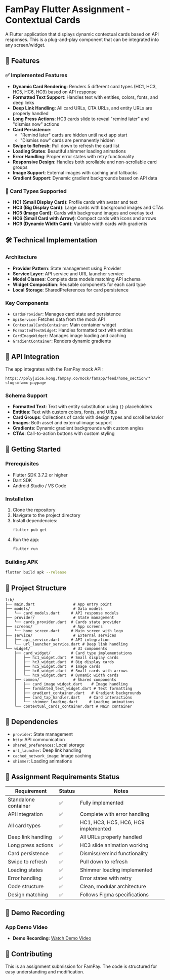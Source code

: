 # FamPay Flutter Assignment - Contextual Cards

A Flutter application that displays dynamic contextual cards based on API responses. This is a plug-and-play component that can be integrated into any screen/widget.

## 🚀 Features

### ✅ Implemented Features
- **Dynamic Card Rendering**: Renders 5 different card types (HC1, HC3, HC5, HC6, HC9) based on API response
- **Formatted Text Support**: Handles text with entities, colors, fonts, and deep links
- **Deep Link Handling**: All card URLs, CTA URLs, and entity URLs are properly handled
- **Long Press Actions**: HC3 cards slide to reveal "remind later" and "dismiss now" actions
- **Card Persistence**: 
  - "Remind later" cards are hidden until next app start
  - "Dismiss now" cards are permanently hidden
- **Swipe to Refresh**: Pull down to refresh the card list
- **Loading States**: Beautiful shimmer loading animations
- **Error Handling**: Proper error states with retry functionality
- **Responsive Design**: Handles both scrollable and non-scrollable card groups
- **Image Support**: External images with caching and fallbacks
- **Gradient Support**: Dynamic gradient backgrounds based on API data

### 🎨 Card Types Supported
- **HC1 (Small Display Card)**: Profile cards with avatar and text
- **HC3 (Big Display Card)**: Large cards with background images and CTAs
- **HC5 (Image Card)**: Cards with background images and overlay text
- **HC6 (Small Card with Arrow)**: Compact cards with icons and arrows
- **HC9 (Dynamic Width Card)**: Variable width cards with gradients

## 🛠️ Technical Implementation

### Architecture
- **Provider Pattern**: State management using Provider
- **Service Layer**: API service and URL launcher service
- **Model Classes**: Complete data models matching API schema
- **Widget Composition**: Reusable components for each card type
- **Local Storage**: SharedPreferences for card persistence

### Key Components
- `CardsProvider`: Manages card state and persistence
- `ApiService`: Fetches data from the mock API
- `ContextualCardsContainer`: Main container widget
- `FormattedTextWidget`: Handles formatted text with entities
- `CardImageWidget`: Manages image loading and caching
- `GradientContainer`: Renders dynamic gradients

## 📱 API Integration

The app integrates with the FamPay mock API:
```
https://polyjuice.kong.fampay.co/mock/famapp/feed/home_section/?slugs=famx-paypage
```

### Schema Support
- **Formatted Text**: Text with entity substitution using `{}` placeholders
- **Entities**: Text with custom colors, fonts, and URLs
- **Card Groups**: Collections of cards with design types and scroll behavior
- **Images**: Both asset and external image support
- **Gradients**: Dynamic gradient backgrounds with custom angles
- **CTAs**: Call-to-action buttons with custom styling

## 🚀 Getting Started

### Prerequisites
- Flutter SDK 3.7.2 or higher
- Dart SDK
- Android Studio / VS Code

### Installation
1. Clone the repository
2. Navigate to the project directory
3. Install dependencies:
   ```bash
   flutter pub get
   ```
4. Run the app:
   ```bash
   flutter run
   ```

### Building APK
```bash
flutter build apk --release
```

## 📁 Project Structure

```
lib/
├── main.dart                 # App entry point
├── models/                   # Data models
│   └── card_models.dart     # API response models
├── provider/                 # State management
│   └── cards_provider.dart  # Cards state provider
├── screens/                  # App screens
│   └── home_screen.dart     # Main screen with logo
├── service/                  # External services
│   ├── api_service.dart     # API integration
│   └── url_launcher_service.dart # Deep link handling
└── widget/                   # UI components
    ├── card_widget/         # Card type implementations
    │   ├── hc1_widget.dart  # Small display cards
    │   ├── hc3_widget.dart  # Big display cards
    │   ├── hc5_widget.dart  # Image cards
    │   ├── hc6_widget.dart  # Small cards with arrows
    │   └── hc9_widget.dart  # Dynamic width cards
    ├── common/               # Shared components
    │   ├── card_image_widget.dart    # Image handling
    │   ├── formatted_text_widget.dart # Text formatting
    │   ├── gradient_container.dart   # Gradient backgrounds
    │   ├── card_tap_handler.dart    # Card interactions
    │   └── shimmer_loading.dart     # Loading animations
    └── contextual_cards_container.dart # Main container
```

## 🔧 Dependencies

- `provider`: State management
- `http`: API communication
- `shared_preferences`: Local storage
- `url_launcher`: Deep link handling
- `cached_network_image`: Image caching
- `shimmer`: Loading animations

## 🎯 Assignment Requirements Status

| Requirement | Status | Notes |
|-------------|--------|-------|
| Standalone container | ✅ | Fully implemented |
| API integration | ✅ | Complete with error handling |
| All card types | ✅ | HC1, HC3, HC5, HC6, HC9 implemented |
| Deep link handling | ✅ | All URLs properly handled |
| Long press actions | ✅ | HC3 slide animation working |
| Card persistence | ✅ | Dismiss/remind functionality |
| Swipe to refresh | ✅ | Pull down to refresh |
| Loading states | ✅ | Shimmer loading implemented |
| Error handling | ✅ | Error states with retry |
| Code structure | ✅ | Clean, modular architecture |
| Design matching | ✅ | Follows Figma specifications |

## 🎥 Demo Recording

### App Demo Video
- **Demo Recording**: [Watch Demo Video](https://drive.google.com/drive/folders/1vFmp_zszK58ariuv5kPZtxPbIYC6TuSq?usp=sharing) 


## 🤝 Contributing

This is an assignment submission for FamPay. The code is structured for easy understanding and modification.

